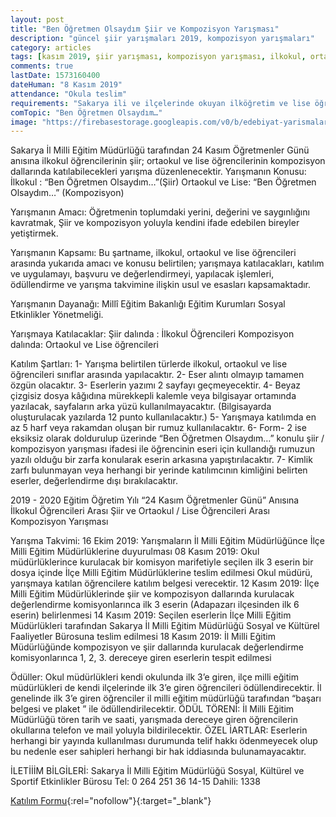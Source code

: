 ```yaml
---
layout: post
title: "Ben Öğretmen Olsaydım Şiir ve Kompozisyon Yarışması"
description: "güncel şiir yarışmaları 2019, kompozisyon yarışmaları"
category: articles
tags: [kasım 2019, şiir yarışması, kompozisyon yarışması, ilkokul, ortaokul, lise]
comments: true
lastDate: 1573160400
dateHuman: "8 Kasım 2019"
attendance: "Okula teslim"
requirements: "Sakarya ili ve ilçelerinde okuyan ilköğretim ve lise öğrencileri"
comTopic: "Ben Öğretmen Olsaydım…"
image: "https://firebasestorage.googleapis.com/v0/b/edebiyat-yarismalari.appspot.com/o/iyiki-%C3%B6%C4%9Fretmenim-resim-%C5%9Fiir-an%C4%B1-fotograf-yarismasi.jpg?alt=media&token=a5340486-03a6-431f-9510-463260a059d2"
---
```


Sakarya İl Milli Eğitim Müdürlüğü tarafından 24 Kasım Öğretmenler Günü anısına ilkokul öğrencilerinin şiir; ortaokul ve lise öğrencilerinin kompozisyon dallarında katılabilecekleri yarışma düzenlenecektir.
Yarışmanın Konusu:
İlkokul : “Ben Öğretmen Olsaydım…”(Şiir)
Ortaokul ve Lise: “Ben Öğretmen Olsaydım…” (Kompozisyon)

Yarışmanın Amacı:
Öğretmenin toplumdaki yerini, değerini ve saygınlığını kavratmak,
Şiir ve kompozisyon yoluyla kendini ifade edebilen bireyler yetiştirmek.

Yarışmanın Kapsamı:
Bu şartname, ilkokul, ortaokul ve lise öğrencileri arasında yukarıda amacı ve konusu belirtilen; yarışmaya katılacakları, katılım ve uygulamayı, başvuru ve değerlendirmeyi, yapılacak işlemleri, ödüllendirme ve yarışma takvimine ilişkin usul ve esasları kapsamaktadır.

Yarışmanın Dayanağı:
Millî Eğitim Bakanlığı Eğitim Kurumları Sosyal Etkinlikler Yönetmeliği.

Yarışmaya Katılacaklar:
Şiir dalında : İlkokul Öğrencileri
Kompozisyon dalında: Ortaokul ve Lise öğrencileri

Katılım Şartları:
1- Yarışma belirtilen türlerde ilkokul, ortaokul ve lise öğrencileri sınıflar arasında yapılacaktır.
2- Eser alıntı olmayıp tamamen özgün olacaktır.
3- Eserlerin yazımı 2 sayfayı geçmeyecektir.
4- Beyaz çizgisiz dosya kâğıdına mürekkepli kalemle veya bilgisayar ortamında yazılacak, sayfaların arka yüzü kullanılmayacaktır. (Bilgisayarda oluşturulacak yazılarda 12 punto kullanılacaktır.)
5- Yarışmaya katılımda en az 5 harf veya rakamdan oluşan bir rumuz kullanılacaktır.
6- Form- 2 ise eksiksiz olarak doldurulup üzerinde “Ben Öğretmen Olsaydım…” konulu şiir / kompozisyon yarışması ifadesi ile öğrencinin eseri için kullandığı rumuzun yazılı olduğu bir zarfa konularak eserin arkasına yapıştırılacaktır.
7- Kimlik zarfı bulunmayan veya herhangi bir yerinde katılımcının kimliğini belirten eserler, değerlendirme dışı bırakılacaktır.

2019 - 2020 Eğitim Öğretim Yılı
“24 Kasım Öğretmenler Günü” Anısına
İlkokul Öğrencileri Arası Şiir ve Ortaokul /
Lise Öğrencileri Arası Kompozisyon
Yarışması
 
Yarışma Takvimi:
16 Ekim 2019: Yarışmaların İl Milli Eğitim Müdürlüğünce İlçe Milli Eğitim Müdürlüklerine duyurulması
08 Kasım 2019: Okul müdürlüklerince kurulacak bir komisyon marifetiyle seçilen ilk 3 eserin bir dosya içinde İlçe Milli Eğitim Müdürlüklerine teslim edilmesi Okul müdürü, yarışmaya katılan öğrencilere katılım belgesi verecektir.
12 Kasım 2019: İlçe Milli Eğitim Müdürlüklerinde şiir ve kompozisyon dallarında kurulacak
değerlendirme komisyonlarınca ilk 3 eserin (Adapazarı ilçesinden ilk 6 eserin) belirlenmesi
14 Kasım 2019: Seçilen eserlerin İlçe Milli Eğitim Müdürlükleri tarafından Sakarya İl Milli Eğitim
Müdürlüğü Sosyal ve Kültürel Faaliyetler Bürosuna teslim edilmesi
18 Kasım 2019: İl Milli Eğitim Müdürlüğünde kompozisyon ve şiir dallarında kurulacak
değerlendirme komisyonlarınca 1, 2, 3. dereceye giren eserlerin tespit edilmesi

Ödüller:
Okul müdürlükleri kendi okulunda ilk 3’e giren, ilçe milli eğitim müdürlükleri de kendi ilçelerinde
ilk 3’e giren öğrencileri ödüllendirecektir.
İl genelinde ilk 3’e giren öğrenciler il milli eğitim müdürlüğü tarafından “başarı belgesi ve plaket ”
ile ödüllendirilecektir.
ÖDÜL TÖRENİ:
İl Milli Eğitim Müdürlüğü tören tarih ve saati, yarışmada dereceye giren öğrencilerin okullarına
telefon ve mail yoluyla bildirilecektir.
ÖZEL İARTLAR:
Eserlerin herhangi bir yayında kullanılması durumunda telif hakkı ödenmeyecek olup bu nedenle eser
sahipleri herhangi bir hak iddiasında bulunamayacaktır.

İLETİİİM BİLGİLERİ:
Sakarya İl Milli Eğitim Müdürlüğü
Sosyal, Kültürel ve Sportif Etkinlikler Bürosu
Tel: 0 264 251 36 14-15 Dahili: 1338

[Katılım Formu](http://tokidemokrasiilkokulu.meb.k12.tr/meb_iys_dosyalar/54/05/732623/dosyalar/2019_10/23122800_Ben_OYretmen_OlsaydYm_konulu_Yiir_ve_Kompozisyon_YarYYmasY.pdf?utm_source=edebiyatyarismalari.com&utm_medium=affiliate&utm_campaign=cpc#oykugio){:rel="nofollow"}{:target="_blank"}